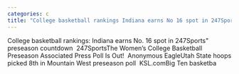 ```yaml
---
categories: c
title: "College basketball rankings Indiana earns No 16 spot in 247Sports preseason countdown  247Sports"
---
```

College basketball rankings: Indiana earns No. 16 spot in 247Sports" preseason countdown&nbsp;&nbsp;247SportsThe Women’s College Basketball Preseason Associated Press Poll Is Out!&nbsp;&nbsp;Anonymous EagleUtah State hoops picked 8th in Mountain West preseason poll&nbsp;&nbsp;KSL.comBig Ten basketba